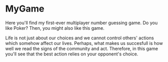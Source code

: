 # MyGame
Here you'll find my first-ever multiplayer number guessing game. Do you like Poker? Then, you might also like this game.

Life is not just about our choices and we cannot control others' actions which somehow affect our lives. Perhaps, what makes us succesfull is how well we read the signs of the community and act. Therefore, in this game you'll see that the best action relies on your opponent's choice. 
